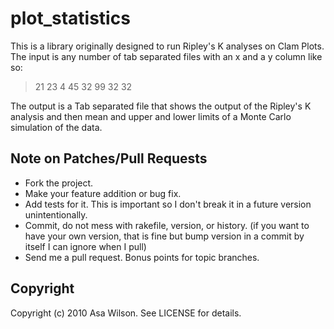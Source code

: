 # plot_statistics

This is a library originally designed to run Ripley's K analyses on Clam Plots.  The input is any number of tab separated files with an x and a y column like so:

> 21  23
> 4   45
> 32  99
> 32  32

The output is a Tab separated file that shows the output of the Ripley's K analysis and then mean and upper and lower limits of a Monte Carlo simulation of the data.

## Note on Patches/Pull Requests

* Fork the project.
* Make your feature addition or bug fix.
* Add tests for it. This is important so I don't break it in a
  future version unintentionally.
* Commit, do not mess with rakefile, version, or history.
  (if you want to have your own version, that is fine but bump version in a commit by itself I can ignore when I pull)
* Send me a pull request. Bonus points for topic branches.

## Copyright

Copyright (c) 2010 Asa Wilson. See LICENSE for details.
